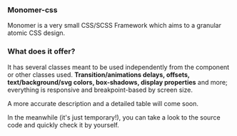 ### Monomer-css
Monomer is a very small CSS/SCSS Framework which aims to a granular atomic CSS design.

### What does it offer?
It has several classes meant to be used independently from the component or other classes used.
**Transition/animations delays, offsets, text/background/svg colors, box-shadows, display properties** and more; everything is responsive and breakpoint-based by screen size.

A more accurate description and a detailed table will come soon.

In the meanwhile (it's just temporary!), you can take a look to the source code and quickly check it by yourself.
